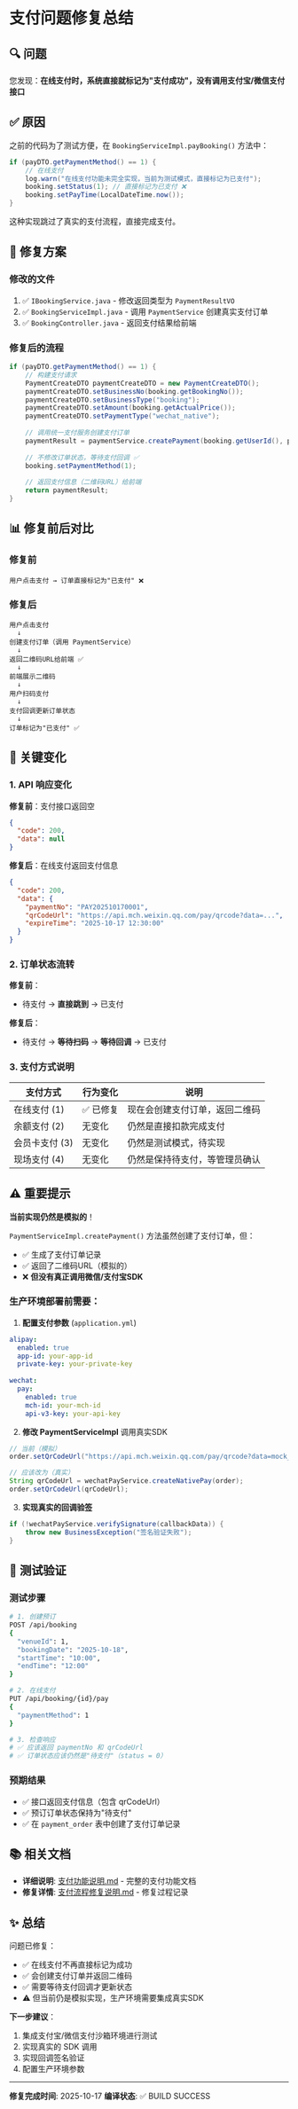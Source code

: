 # 支付问题修复总结

## 🔍 问题

您发现：**在线支付时，系统直接就标记为"支付成功"，没有调用支付宝/微信支付接口**

## ✅ 原因

之前的代码为了测试方便，在 `BookingServiceImpl.payBooking()` 方法中：

```java
if (payDTO.getPaymentMethod() == 1) {
    // 在线支付
    log.warn("在线支付功能未完全实现，当前为测试模式，直接标记为已支付");
    booking.setStatus(1); // 直接标记为已支付 ❌
    booking.setPayTime(LocalDateTime.now());
}
```

这种实现跳过了真实的支付流程，直接完成支付。

## 🔧 修复方案

### 修改的文件
1. ✅ `IBookingService.java` - 修改返回类型为 `PaymentResultVO`
2. ✅ `BookingServiceImpl.java` - 调用 `PaymentService` 创建真实支付订单
3. ✅ `BookingController.java` - 返回支付结果给前端

### 修复后的流程

```java
if (payDTO.getPaymentMethod() == 1) {
    // 构建支付请求
    PaymentCreateDTO paymentCreateDTO = new PaymentCreateDTO();
    paymentCreateDTO.setBusinessNo(booking.getBookingNo());
    paymentCreateDTO.setBusinessType("booking");
    paymentCreateDTO.setAmount(booking.getActualPrice());
    paymentCreateDTO.setPaymentType("wechat_native");
    
    // 调用统一支付服务创建支付订单
    paymentResult = paymentService.createPayment(booking.getUserId(), paymentCreateDTO);
    
    // 不修改订单状态，等待支付回调 ✅
    booking.setPaymentMethod(1);
    
    // 返回支付信息（二维码URL）给前端
    return paymentResult;
}
```

## 📊 修复前后对比

### 修复前
```
用户点击支付 → 订单直接标记为"已支付" ❌
```

### 修复后
```
用户点击支付 
  ↓
创建支付订单（调用 PaymentService）
  ↓
返回二维码URL给前端 ✅
  ↓
前端展示二维码
  ↓
用户扫码支付
  ↓
支付回调更新订单状态
  ↓
订单标记为"已支付" ✅
```

## 🎯 关键变化

### 1. API 响应变化

**修复前**：支付接口返回空
```json
{
  "code": 200,
  "data": null
}
```

**修复后**：在线支付返回支付信息
```json
{
  "code": 200,
  "data": {
    "paymentNo": "PAY202510170001",
    "qrCodeUrl": "https://api.mch.weixin.qq.com/pay/qrcode?data=...",
    "expireTime": "2025-10-17 12:30:00"
  }
}
```

### 2. 订单状态流转

**修复前**：
- 待支付 → **直接跳到** → 已支付

**修复后**：
- 待支付 → **等待扫码** → **等待回调** → 已支付

### 3. 支付方式说明

| 支付方式 | 行为变化 | 说明 |
|---------|---------|------|
| 在线支付 (1) | ✅ 已修复 | 现在会创建支付订单，返回二维码 |
| 余额支付 (2) | 无变化 | 仍然是直接扣款完成支付 |
| 会员卡支付 (3) | 无变化 | 仍然是测试模式，待实现 |
| 现场支付 (4) | 无变化 | 仍然是保持待支付，等管理员确认 |

## ⚠️ 重要提示

**当前实现仍然是模拟的**！

`PaymentServiceImpl.createPayment()` 方法虽然创建了支付订单，但：
- ✅ 生成了支付订单记录
- ✅ 返回了二维码URL（模拟的）
- ❌ **但没有真正调用微信/支付宝SDK**

### 生产环境部署前需要：

1. **配置支付参数** (`application.yml`)
```yaml
alipay:
  enabled: true
  app-id: your-app-id
  private-key: your-private-key
  
wechat:
  pay:
    enabled: true
    mch-id: your-mch-id
    api-v3-key: your-api-key
```

2. **修改 PaymentServiceImpl** 调用真实SDK
```java
// 当前（模拟）
order.setQrCodeUrl("https://api.mch.weixin.qq.com/pay/qrcode?data=mock_" + order.getPaymentNo());

// 应该改为（真实）
String qrCodeUrl = wechatPayService.createNativePay(order);
order.setQrCodeUrl(qrCodeUrl);
```

3. **实现真实的回调验签**
```java
if (!wechatPayService.verifySignature(callbackData)) {
    throw new BusinessException("签名验证失败");
}
```

## 📝 测试验证

### 测试步骤
```bash
# 1. 创建预订
POST /api/booking
{
  "venueId": 1,
  "bookingDate": "2025-10-18",
  "startTime": "10:00",
  "endTime": "12:00"
}

# 2. 在线支付
PUT /api/booking/{id}/pay
{
  "paymentMethod": 1
}

# 3. 检查响应
# ✅ 应该返回 paymentNo 和 qrCodeUrl
# ✅ 订单状态应该仍然是"待支付"（status = 0）
```

### 预期结果
- ✅ 接口返回支付信息（包含 qrCodeUrl）
- ✅ 预订订单状态保持为"待支付"
- ✅ 在 `payment_order` 表中创建了支付订单记录

## 📚 相关文档

- **详细说明**: [支付功能说明.md](./支付功能说明.md) - 完整的支付功能文档
- **修复详情**: [支付流程修复说明.md](./支付流程修复说明.md) - 修复过程记录

## ✨ 总结

问题已修复：
- ✅ 在线支付不再直接标记为成功
- ✅ 会创建支付订单并返回二维码
- ✅ 需要等待支付回调才更新状态
- ⚠️ 但当前仍是模拟实现，生产环境需要集成真实SDK

**下一步建议**：
1. 集成支付宝/微信支付沙箱环境进行测试
2. 实现真实的 SDK 调用
3. 实现回调签名验证
4. 配置生产环境参数

---

**修复完成时间**: 2025-10-17
**编译状态**: ✅ BUILD SUCCESS

